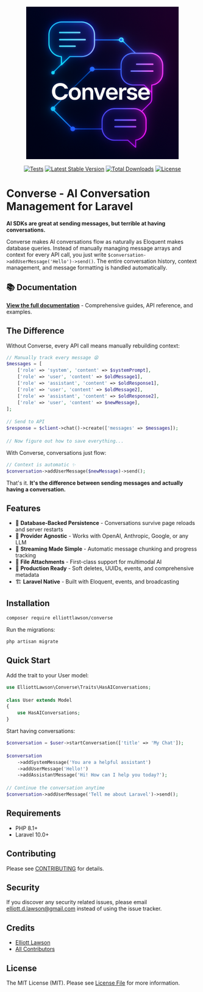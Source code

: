 <p align="center">
  <img src="converse-logo.png" alt="Converse Logo" width="400">
</p>

<p align="center">
  <a href="https://github.com/elliottlawson/converse/actions/workflows/tests.yml"><img src="https://github.com/elliottlawson/converse/actions/workflows/tests.yml/badge.svg" alt="Tests"></a>
  <a href="https://packagist.org/packages/elliottlawson/converse"><img src="https://poser.pugx.org/elliottlawson/converse/v/stable" alt="Latest Stable Version"></a>
  <a href="https://packagist.org/packages/elliottlawson/converse"><img src="https://poser.pugx.org/elliottlawson/converse/downloads" alt="Total Downloads"></a>
  <a href="https://packagist.org/packages/elliottlawson/converse"><img src="https://poser.pugx.org/elliottlawson/converse/license" alt="License"></a>
</p>

# Converse - AI Conversation Management for Laravel

**AI SDKs are great at sending messages, but terrible at having conversations.** 

Converse makes AI conversations flow as naturally as Eloquent makes database queries. Instead of manually managing message arrays and context for every API call, you just write `$conversation->addUserMessage('Hello')->send()`. The entire conversation history, context management, and message formatting is handled automatically.

## 📚 Documentation

**[View the full documentation](https://converse-php.netlify.app)** - Comprehensive guides, API reference, and examples.

## The Difference

Without Converse, every API call means manually rebuilding context:

```php
// Manually track every message 😫
$messages = [
    ['role' => 'system', 'content' => $systemPrompt],
    ['role' => 'user', 'content' => $oldMessage1],
    ['role' => 'assistant', 'content' => $oldResponse1],
    ['role' => 'user', 'content' => $oldMessage2],
    ['role' => 'assistant', 'content' => $oldResponse2],
    ['role' => 'user', 'content' => $newMessage],
];

// Send to API
$response = $client->chat()->create(['messages' => $messages]);

// Now figure out how to save everything...
```

With Converse, conversations just flow:

```php
// Context is automatic ✨
$conversation->addUserMessage($newMessage)->send();
```

That's it. **It's the difference between sending messages and actually having a conversation.**

## Features

- 💾 **Database-Backed Persistence** - Conversations survive page reloads and server restarts
- 🔌 **Provider Agnostic** - Works with OpenAI, Anthropic, Google, or any LLM
- 🌊 **Streaming Made Simple** - Automatic message chunking and progress tracking
- 📎 **File Attachments** - First-class support for multimodal AI
- 🚀 **Production Ready** - Soft deletes, UUIDs, events, and comprehensive metadata
- 🏗️ **Laravel Native** - Built with Eloquent, events, and broadcasting

## Installation

```bash
composer require elliottlawson/converse
```

Run the migrations:

```bash
php artisan migrate
```

## Quick Start

Add the trait to your User model:

```php
use ElliottLawson\Converse\Traits\HasAIConversations;

class User extends Model
{
    use HasAIConversations;
}
```

Start having conversations:

```php
$conversation = $user->startConversation(['title' => 'My Chat']);

$conversation
    ->addSystemMessage('You are a helpful assistant')
    ->addUserMessage('Hello!')
    ->addAssistantMessage('Hi! How can I help you today?');

// Continue the conversation anytime
$conversation->addUserMessage('Tell me about Laravel')->send();
```

## Requirements

- PHP 8.1+
- Laravel 10.0+

## Contributing

Please see [CONTRIBUTING](CONTRIBUTING.md) for details.

## Security

If you discover any security related issues, please email elliott.d.lawson@gmail.com instead of using the issue tracker.

## Credits

- [Elliott Lawson](https://github.com/elliottlawson)
- [All Contributors](../../contributors)

## License

The MIT License (MIT). Please see [License File](LICENSE) for more information. 